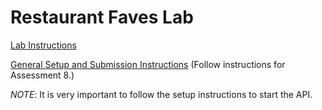 # Restaurant Faves Lab

[Lab Instructions](https://docs.google.com/document/d/1WBUO-XTeCV4x4VVQJllak6pal82WpR9jqGLBohf0-3U/preview)

[General Setup and Submission Instructions](https://docs.google.com/document/d/1cD9VveWjgX5I63PlqsAmp9mu1mJg_oRcAmyt6FGALT4/preview#heading=h.4mh564wxzzfp) (Follow instructions for Assessment 8.)

*NOTE*: It is very important to follow the setup instructions to start the API.
